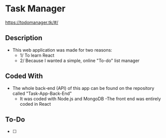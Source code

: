 # Task Manager

https://todomanager.tk/#/

## Description
- This web application was made for two reasons:
   - 1/ To learn React
   - 2/ Because I wanted a simple, online "To-do" list manager
   
## Coded With
- The whole back-end (API) of this app can be found on the repository called "Task-App-Back-End"
   - It was coded with Node.js and MongoDB
-The front end was entirely coded in React

## To-Do
- [ ]

